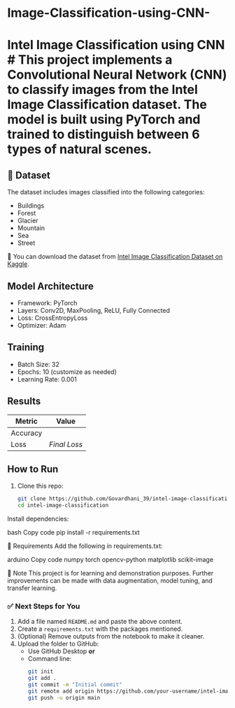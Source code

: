 # Image-Classification-using-CNN-
# Intel Image Classification using CNN #  This project implements a Convolutional Neural Network (CNN) to classify images from the Intel Image Classification dataset. The model is built using PyTorch and trained to distinguish between 6 types of natural scenes.
## 📂 Dataset

The dataset includes images classified into the following categories:

- Buildings
- Forest
- Glacier
- Mountain
- Sea
- Street

📌 You can download the dataset from [Intel Image Classification Dataset on Kaggle](https://www.kaggle.com/datasets/puneet6060/intel-image-classification).

##  Model Architecture

- Framework: PyTorch
- Layers: Conv2D, MaxPooling, ReLU, Fully Connected
- Loss: CrossEntropyLoss
- Optimizer: Adam

##  Training

- Batch Size: 32
- Epochs: 10 (customize as needed)
- Learning Rate: 0.001

##  Results

| Metric    | Value     |
|-----------|-----------|
| Accuracy  |  |
| Loss      | *Final Loss*     |

##  How to Run

1. Clone this repo:
   ```bash
   git clone https://github.com/Govardhani_39/intel-image-classification.git
   cd intel-image-classification
Install dependencies:

bash
Copy code
pip install -r requirements.txt

📌 Requirements
Add the following in requirements.txt:

arduino
Copy code
numpy
torch
opencv-python
matplotlib
scikit-image


📌 Note
This project is for learning and demonstration purposes. Further improvements can be made with data augmentation, model tuning, and transfer learning.


### ✅ Next Steps for You

1. Add a file named `README.md` and paste the above content.
2. Create a `requirements.txt` with the packages mentioned.
3. (Optional) Remove outputs from the notebook to make it cleaner.
4. Upload the folder to GitHub:
   - Use GitHub Desktop **or**
   - Command line:
     ```bash
     git init
     git add .
     git commit -m "Initial commit"
     git remote add origin https://github.com/your-username/intel-image-classification.git
     git push -u origin main
     ```    
